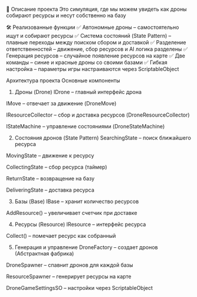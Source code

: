 📖 Описание проекта
Это симуляция, где мы можем увидеть как дроны собирают ресурсы и несут собственно на базу

🛠️ Реализованные функции
✅ Автономные дроны – самостоятельно ищут и собирают ресурсы
✅ Система состояний (State Pattern) – плавные переходы между поиском сбором и доставкой
✅ Разделение ответственностей – движение, сбор ресурсов и AI логика разделены
✅ Генерация ресурсов – случайное появление ресурсов на карте
✅ Две команды – синие и красные дроны со своими базами
✅ Гибкая настройка – параметры игры настраиваются через ScriptableObject

Архитектура проекта
Основные компоненты
1. Дроны (Drone)
IDrone – главный интерфейс дрона

IMove – отвечает за движение (DroneMove)

IResourceCollector – сбор и доставка ресурсов (DroneResourceCollector)

IStateMachine – управление состояниями (DroneStateMachine)



2. Состояния дронов (State Pattern)
SearchingState – поиск ближайшего ресурса

MovingState – движение к ресурсу

CollectingState – сбор ресурса (таймер)

ReturnState – возвращение на базу

DeliveringState – доставка ресурса



3. Базы (Base)
IBase – хранит количество ресурсов

AddResource() – увеличивает счетчик при доставке



4. Ресурсы (Resource)
IResource – интерфейс ресурса

Collect() – помечает ресурс как собранный



5. Генерация и управление
DroneFactory – создает дронов (Абстрактная фабрика)

DroneSpawner – спавнит дронов для каждой базы

ResourceSpawner – генерирует ресурсы на карте

DroneGameSettingsSO – настройки через ScriptableObject
